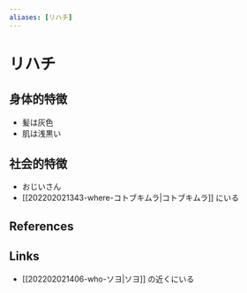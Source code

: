 ```yaml
---
aliases: [リハチ]
---
```

# リハチ

## 身体的特徴

- 髪は灰色
- 肌は浅黒い

## 社会的特徴

- おじいさん
- [[202202021343-where-コトブキムラ|コトブキムラ]] にいる

## References



## Links

- [[202202021406-who-ソヨ|ソヨ]] の近くにいる
